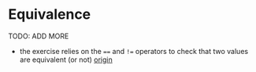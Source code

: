 # Equivalence

TODO: ADD MORE

- the exercise relies on the `==` and `!=` operators to check that two values are equivalent (or not) [origin](./exercise-concepts/leap.md)
